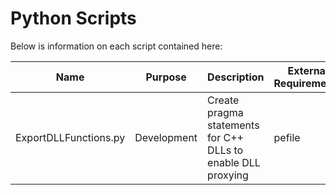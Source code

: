 # Python Scripts

Below is information on each script contained here:

| **Name**              | **Purpose** | **Description**                                             | **External Requirements** | **Version** |
|-----------------------|-------------|-------------------------------------------------------------|---------------------------|-------------|
| ExportDLLFunctions.py | Development | Create pragma statements for C++ DLLs to enable DLL proxying | pefile                    | 1.0        |